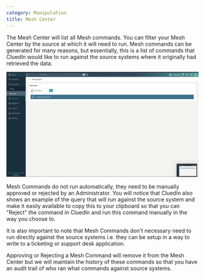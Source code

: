 ```yaml
---
category: Manipulation
title: Mesh Center
---
```


The Mesh Center will list all Mesh commands. You can filter your Mesh Center by the source at which it will need to run. Mesh commands can be generated for many reasons, but essentially, this is a list of commands that CluedIn would like to run against the source systems where it originally had retrieved the data. 

![Diagram](mesh-center.png)

Mesh Commands do not run automatically, they need to be manually approved or rejected by an Administrator. You will notice that CluedIn also shows an example of the query that will run against the source system and make it easily available to copy this to your clipboard so that you can "Reject" the command in CluedIn and run this command manually in the way you choose to. 

It is also important to note that Mesh Commands don't necessary need to run directly against the source systems i.e. they can be setup in a way to write to a ticketing or support desk application. 

Approving or Rejecting a Mesh Command will remove it from the Mesh Center but we will maintain the history of these commands so that you have an audit trail of who ran what commands against source systems. 